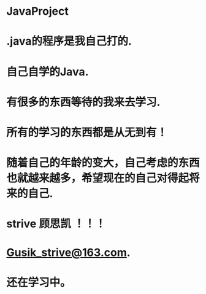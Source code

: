 # JavaProject
# .java的程序是我自己打的.
# 自己自学的Java.
# 有很多的东西等待的我来去学习.
# 所有的学习的东西都是从无到有！
# 随着自己的年龄的变大，自己考虑的东西也就越来越多，希望现在的自己对得起将来的自己.
# strive 顾思凯 ！！！
# Gusik_strive@163.com.
# 还在学习中。
